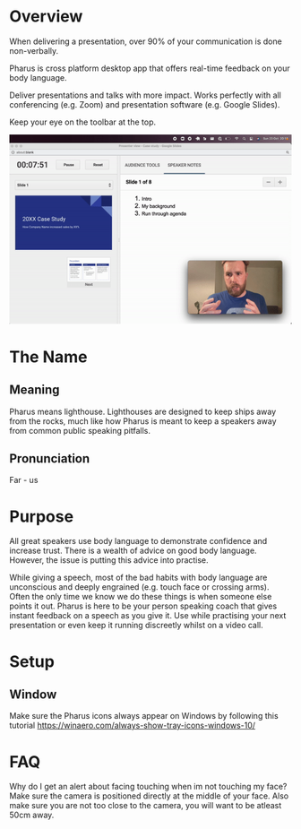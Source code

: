 # Overview

When delivering a presentation, over 90% of your communication is done non-verbally.

Pharus is cross platform desktop app that offers real-time feedback on your body language.

Deliver presentations and talks with more impact. Works perfectly with all conferencing (e.g. Zoom) and presentation software (e.g. Google Slides).

Keep your eye on the toolbar at the top.

![demo](demo.gif)

# The Name
## Meaning
Pharus means lighthouse. Lighthouses are designed to keep ships away from the rocks, much like how Pharus is meant to keep a speakers away from common public speaking pitfalls. 

## Pronunciation
Far - us

# Purpose
All great speakers use body language to demonstrate confidence and increase trust.
There is a wealth of advice on good body language. However, the issue is putting this advice into practise. 

While giving a speech, most of the bad habits with body language  are unconscious and deeply engrained (e.g. touch face or crossing arms). Often the only time we know we do these things is when someone else points it out. Pharus is here to be your person speaking coach that gives instant feedback on a speech as you give it. Use while practising your next presentation or even keep it running discreetly whilst on a video call.

# Setup
## Window
Make sure the Pharus icons always appear on Windows by following this tutorial https://winaero.com/always-show-tray-icons-windows-10/

# FAQ
Why do I get an alert about facing touching when im not touching my face?
Make sure the camera is positioned directly at the middle of your face. Also make sure you are not too close to the camera, you will want to be atleast 50cm away.